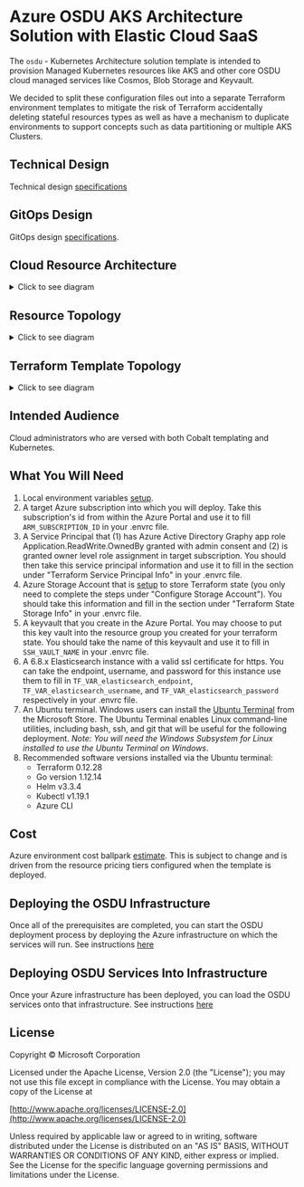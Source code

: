 # Azure OSDU AKS Architecture Solution with Elastic Cloud SaaS

The `osdu` - Kubernetes Architecture solution template is intended to provision Managed Kubernetes resources like AKS and other core OSDU cloud managed services like Cosmos, Blob Storage and Keyvault. 

We decided to split these configuration files out into a separate Terraform environment templates to mitigate the risk of Terraform accidentally deleting stateful resources types as well as have a mechanism to duplicate environments to support concepts such as data partitioning or multiple AKS Clusters.


## Technical Design
Technical design [specifications](docs/aks-environment.md)

## GitOps Design
GitOps design [specifications](../../../docs/osdu/GITOPS_DESIGN.md).

## Cloud Resource Architecture
<details>
  <summary>Click to see diagram</summary>

  ![Architecture](./docs/images/architecture.png "Architecture")

</details>

## Resource Topology

<details>
  <summary>Click to see diagram</summary>

![Resource Topology](./docs/images/topology.png "Resource Topology")

</details>

## Terraform Template Topology
<details>
  <summary>Click to see diagram</summary>

![Template Topology](./docs/images/template.png "Terraform Template Topology")

</details>

## Intended Audience

Cloud administrators who are versed with both Cobalt templating and Kubernetes.

## What You Will Need
1. Local environment variables [setup](docs/setup-environment-variables.md).
1. A target Azure subscription into which you will deploy. Take this subscription's id from within the Azure Portal and use it to fill `ARM_SUBSCRIPTION_ID` in your .envrc file.
1. A Service Principal that (1) has Azure Active Directory Graphy app role Application.ReadWrite.OwnedBy granted with admin consent and (2) is granted owner level role assignment in target subscription. You should then take this service principal information and use it to fill in the section under "Terraform Service Principal Info" in your .envrc file.
1. Azure Storage Account that is [setup](https://docs.microsoft.com/en-us/azure/terraform/terraform-backend) to store Terraform state (you only need to complete the steps under "Configure Storage Account"). You should take this information and fill in the section under "Terraform State Storage Info" in your .envrc file.
1. A keyvault that you create in the Azure Portal. You may choose to put this key vault into the resource group you created for your terraform state. You should take the name of this keyvault and use it to fill in `SSH_VAULT_NAME` in your .envrc file. 
1. A 6.8.x Elasticsearch instance with a valid ssl certificate for https. You can take the endpoint, username, and password for this instance use them to fill in `TF_VAR_elasticsearch_endpoint`, `TF_VAR_elasticsearch_username`, and `TF_VAR_elasticsearch_password` respectively in your .envrc file.
1. An Ubuntu terminal. Windows users can install the [Ubuntu Terminal](https://www.microsoft.com/store/productId/9NBLGGH4MSV6) from the Microsoft Store. The Ubuntu Terminal enables Linux command-line utilities, including bash, ssh, and git that will be useful for the following deployment. _Note: You will need the Windows Subsystem for Linux installed to use the Ubuntu Terminal on Windows_.
1. Recommended software versions installed via the Ubuntu terminal:
    * Terraform 0.12.28
    * Go version 1.12.14
    * Helm v3.3.4
    * Kubectl v1.19.1
    * Azure CLI
    

## Cost
Azure environment cost ballpark [estimate](https://azure.microsoft.com/en-us/pricing/calculator/?shared-estimate=61d8d0ef1644470c9c23d6d51796b4b7). This is subject to change and is driven from the resource pricing tiers configured when the template is deployed.
## Deploying the OSDU Infrastructure
Once all of the prerequisites are completed, you can start the OSDU deployment process by deploying the Azure infrastructure on which the services will run. See instructions [here](docs/infrastructure-instructions.md)

## Deploying OSDU Services Into Infrastructure
Once your Azure infrastructure has been deployed, you can load the OSDU services onto that infrastructure. See instructions [here](docs/service-instructions.md)

## License
Copyright © Microsoft Corporation

Licensed under the Apache License, Version 2.0 (the "License");
you may not use this file except in compliance with the License.
You may obtain a copy of the License at 

[http://www.apache.org/licenses/LICENSE-2.0](http://www.apache.org/licenses/LICENSE-2.0)

Unless required by applicable law or agreed to in writing, software
distributed under the License is distributed on an "AS IS" BASIS,
WITHOUT WARRANTIES OR CONDITIONS OF ANY KIND, either express or implied.
See the License for the specific language governing permissions and
limitations under the License.